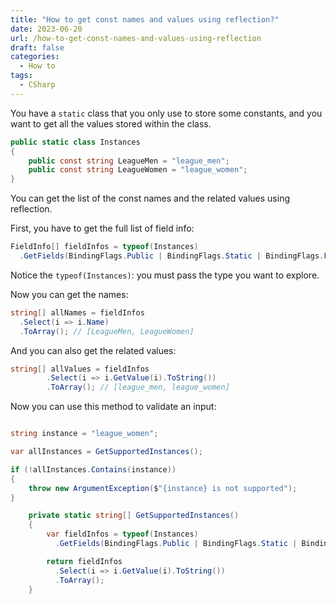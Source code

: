 ```yaml
---
title: "How to get const names and values using reflection?"
date: 2023-06-20
url: /how-to-get-const-names-and-values-using-reflection
draft: false
categories:
  - How to
tags:
  - CSharp
---
```


You have a `static` class that you only use to store some constants, and you want to get all the values stored within the class.


```cs
public static class Instances
{
	public const string LeagueMen = "league_men";
	public const string LeagueWomen = "league_women";
}
```

You can get the list of the const names and the related values using reflection.

First, you have to get the full list of field info:

```cs
FieldInfo[] fieldInfos = typeof(Instances)
  .GetFields(BindingFlags.Public | BindingFlags.Static | BindingFlags.FlattenHierarchy);
```

Notice the `typeof(Instances)`: you must pass the type you want to explore.

Now you can get the names:

```cs
string[] allNames = fieldInfos
  .Select(i => i.Name)
  .ToArray(); // [LeagueMen, LeagueWomen]
```

And you can also get the related values:


```cs
string[] allValues = fieldInfos
		.Select(i => i.GetValue(i).ToString())
		.ToArray(); // [league_men, league_women]
```

Now you can use this method to validate an input:

```cs

string instance = "league_women";

var allInstances = GetSupportedInstances();

if (!allInstances.Contains(instance))
{
    throw new ArgumentException($"{instance} is not supported");
}

    private static string[] GetSupportedInstances()
    {
        var fieldInfos = typeof(Instances)
          .GetFields(BindingFlags.Public | BindingFlags.Static | BindingFlags.FlattenHierarchy);

        return fieldInfos
          .Select(i => i.GetValue(i).ToString())
          .ToArray();
    }

```